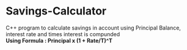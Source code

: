 # Savings-Calculator
C++ program to calculate savings in account using Principal Balance, interest rate and times interest is compunded <br>
**Using Formula : Principal x (1 + Rate/T)^T**
